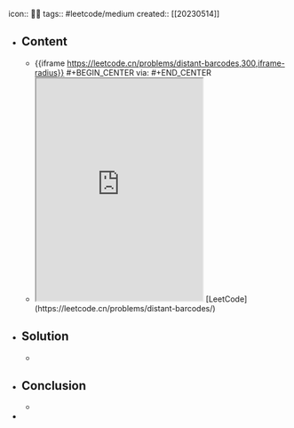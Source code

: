 icon:: 👨‍💻
tags:: #leetcode/medium
created:: [[20230514]]

- ## Content
  - {{iframe https://leetcode.cn/problems/distant-barcodes,300,iframe-radius}}
    #+BEGIN_CENTER
    via: 
    #+END_CENTER
  - <iframe src="https://leetcode.cn/problems/distant-barcodes" style="height: 400px"></iframe>
    [LeetCode](https://leetcode.cn/problems/distant-barcodes/)
- ## Solution
  -
- ## Conclusion
  -
-